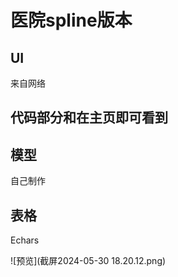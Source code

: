 # 医院spline版本
## UI
来自网络
## 代码部分和在主页即可看到

## 模型
自己制作

## 表格
Echars

![预览](截屏2024-05-30 18.20.12.png)
